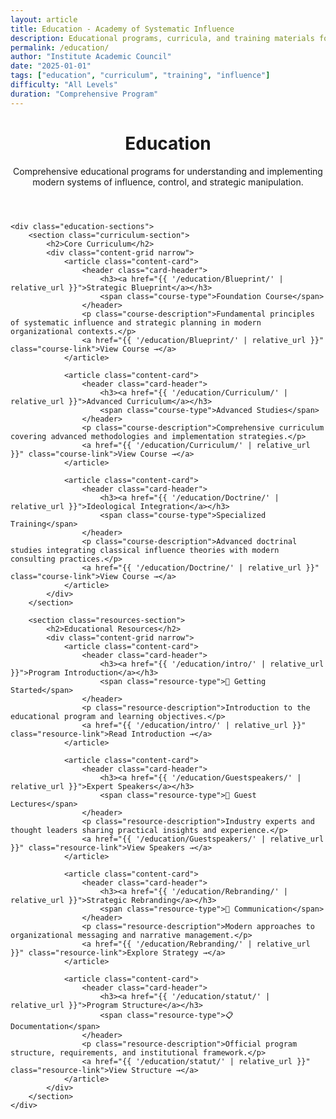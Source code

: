 ```yaml
---
layout: article
title: Education - Academy of Systematic Influence
description: Educational programs, curricula, and training materials for mastering modern influence systems
permalink: /education/
author: "Institute Academic Council"
date: "2025-01-01"
tags: ["education", "curriculum", "training", "influence"]
difficulty: "All Levels"
duration: "Comprehensive Program"
---
```


<link rel="stylesheet" href="{{ '/assets/css/index-pages.css' | relative_url }}">

<div class="index-page">
    <header class="page-header">
        <h1>Education</h1>
        <p class="page-description">Comprehensive educational programs for understanding and implementing modern systems of influence, control, and strategic manipulation.</p>
    </header>

    <div class="education-sections">
        <section class="curriculum-section">
            <h2>Core Curriculum</h2>
            <div class="content-grid narrow">
                <article class="content-card">
                    <header class="card-header">
                        <h3><a href="{{ '/education/Blueprint/' | relative_url }}">Strategic Blueprint</a></h3>
                        <span class="course-type">Foundation Course</span>
                    </header>
                    <p class="course-description">Fundamental principles of systematic influence and strategic planning in modern organizational contexts.</p>
                    <a href="{{ '/education/Blueprint/' | relative_url }}" class="course-link">View Course →</a>
                </article>

                <article class="content-card">
                    <header class="card-header">
                        <h3><a href="{{ '/education/Curriculum/' | relative_url }}">Advanced Curriculum</a></h3>
                        <span class="course-type">Advanced Studies</span>
                    </header>
                    <p class="course-description">Comprehensive curriculum covering advanced methodologies and implementation strategies.</p>
                    <a href="{{ '/education/Curriculum/' | relative_url }}" class="course-link">View Course →</a>
                </article>

                <article class="content-card">
                    <header class="card-header">
                        <h3><a href="{{ '/education/Doctrine/' | relative_url }}">Ideological Integration</a></h3>
                        <span class="course-type">Specialized Training</span>
                    </header>
                    <p class="course-description">Advanced doctrinal studies integrating classical influence theories with modern consulting practices.</p>
                    <a href="{{ '/education/Doctrine/' | relative_url }}" class="course-link">View Course →</a>
                </article>
            </div>
        </section>

        <section class="resources-section">
            <h2>Educational Resources</h2>
            <div class="content-grid narrow">
                <article class="content-card">
                    <header class="card-header">
                        <h3><a href="{{ '/education/intro/' | relative_url }}">Program Introduction</a></h3>
                        <span class="resource-type">📖 Getting Started</span>
                    </header>
                    <p class="resource-description">Introduction to the educational program and learning objectives.</p>
                    <a href="{{ '/education/intro/' | relative_url }}" class="resource-link">Read Introduction →</a>
                </article>

                <article class="content-card">
                    <header class="card-header">
                        <h3><a href="{{ '/education/Guestspeakers/' | relative_url }}">Expert Speakers</a></h3>
                        <span class="resource-type">🎤 Guest Lectures</span>
                    </header>
                    <p class="resource-description">Industry experts and thought leaders sharing practical insights and experience.</p>
                    <a href="{{ '/education/Guestspeakers/' | relative_url }}" class="resource-link">View Speakers →</a>
                </article>

                <article class="content-card">
                    <header class="card-header">
                        <h3><a href="{{ '/education/Rebranding/' | relative_url }}">Strategic Rebranding</a></h3>
                        <span class="resource-type">🎨 Communication</span>
                    </header>
                    <p class="resource-description">Modern approaches to organizational messaging and narrative management.</p>
                    <a href="{{ '/education/Rebranding/' | relative_url }}" class="resource-link">Explore Strategy →</a>
                </article>

                <article class="content-card">
                    <header class="card-header">
                        <h3><a href="{{ '/education/statut/' | relative_url }}">Program Structure</a></h3>
                        <span class="resource-type">📋 Documentation</span>
                    </header>
                    <p class="resource-description">Official program structure, requirements, and institutional framework.</p>
                    <a href="{{ '/education/statut/' | relative_url }}" class="resource-link">View Structure →</a>
                </article>
            </div>
        </section>
    </div>
</div>
